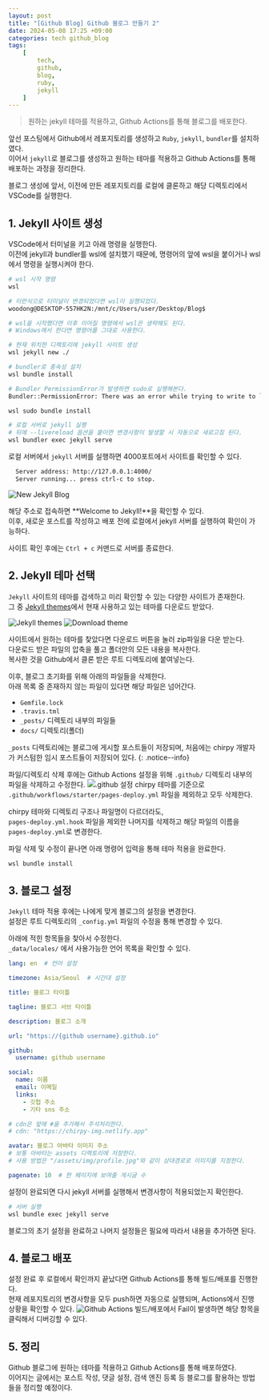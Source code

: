 ```yaml
---
layout: post
title: "[Github Blog] Github 블로그 만들기 2"
date: 2024-05-08 17:25 +09:00
categories: tech github_blog
tags:
    [
        tech,
        github,
        blog,
        ruby,
        jekyll
    ]
---
```


>원하는 jekyll 테마를 적용하고, Github Actions를 통해 블로그를 배포한다.

앞선 포스팅에서 Github에서 레포지토리를 생성하고 `Ruby`, `jekyll`, `bundler`를 설치하였다.   
이어서 `jekyll`로 블로그를 생성하고 원하는 테마를 적용하고 Github Actions를 통해 배포하는 과정을 정리한다.

블로그 생성에 앞서, 이전에 만든 레포지토리를 로컬에 클론하고 해당 디렉토리에서 VSCode를 실행한다.

## 1. Jekyll 사이트 생성

VSCode에서 터미널을 키고 아래 명령을 실행한다.   
이전에 jekyll과 bundler를 wsl에 설치했기 때문에, 명령어의 앞에 wsl을 붙이거나 wsl에서 명령을 실행시켜야 한다.

```bash
# wsl 시작 명령
wsl  

# 이런식으로 터미널이 변경되었다면 wsl이 실행되었다.
woodong@DESKTOP-557HK2N:/mnt/c/Users/user/Desktop/Blog$ 

# wsl을 시작했다면 이후 이어질 명령에서 wsl은 생략해도 된다.
# Windows에서 한다면 명령어를 그대로 사용한다.

# 현재 위치한 디렉토리에 jekyll 사이트 생성
wsl jekyll new ./

# bundler로 종속성 설치
wsl bundle install

# Bundler PermissionError가 발생하면 sudo로 실행해본다.
Bundler::PermissionError: There was an error while trying to write to `/var/lib/gems/3.0.0/cache/jekyll-feed-0.17.0.gem`. It is likely that you need to grant write permissions for that path.

wsl sudo bundle install

# 로컬 서버로 jekyll 실행
# 뒤에 --livereload 옵션을 붙이면 변경사항이 발생할 시 자동으로 새로고침 된다.
wsl bundler exec jekyll serve
```

로컬 서버에서 `jekyll` 서버를 실행하면 4000포트에서 사이트를 확인할 수 있다.

```bash
  Server address: http://127.0.0.1:4000/
  Server running... press ctrl-c to stop.
```

<img class="post-image" src="/assets/posts/tech/github_blog/github_blog_2/jekyll_new.png" alt="New Jekyll Blog">

해당 주소로 접속하면 **Welcome to Jekyll!**을 확인할 수 있다.   
이후, 새로운 포스트를 작성하고 배포 전에 로컬에서 jekyll 서버를 실행하여 확인이 가능하다.   

사이트 확인 후에는 `Ctrl + c` 커맨드로 서버를 종료한다.

## 2. Jekyll 테마 선택

`Jekyll` 사이트의 테마를 검색하고 미리 확인할 수 있는 다양한 사이트가 존재한다.   
그 중 [Jekyll themes](http://jekyllthemes.org/)에서 현재 사용하고 있는 테마를 다운로드 받았다.

<img class="post-image" alt="Jekyll themes" src="/assets/posts/tech/github_blog/github_blog_2/jekyll_themes.png">

<img class="post-image" alt="Download theme" src="/assets/posts/tech/github_blog/github_blog_2/select_theme.png">

사이트에서 원하는 테마를 찾았다면 다운로드 버튼을 눌러 zip파일을 다운 받는다.   
다운로드 받은 파일의 압축을 풀고 폴더안의 모든 내용을 복사한다.   
복사한 것을 Github에서 클론 받은 루트 디렉토리에 붙여넣는다.   

이후, 블로그 초기화를 위해 아래의 파일들을 삭제한다.   
아래 목록 중 존재하지 않는 파일이 있다면 해당 파일은 넘어간다.

* `Gemfile.lock`
* `.travis.tml`
* `_posts/` 디렉토리 내부의 파일들
* `docs/` 디렉토리(폴더)

`_posts` 디렉토리에는 블로그에 게시할 포스트들이 저장되며, 처음에는 chirpy 개발자가 커스텀한 임시 포스트들이 저장되어 있다.
{: .notice--info}

파일/디렉토리 삭제 후에는 Github Actions 설정을 위해 `.github/` 디렉토리 내부의 파일을 삭제하고 수정한다.
<img class="post-image" src="/assets/posts/tech/github_blog/github_blog_2/workflow_setting.png" alt=".github 설정">
chirpy 테마를 기준으로 `.github/workflows/starter/pages-deploy.yml` 파일을 제외하고 모두 삭제한다.   

chirpy 테마와 디렉토리 구조나 파일명이 다르더라도,   
`pages-deploy.yml.hook` 파일을 제외한 나머지를 삭제하고 해당 파일의 이름을 `pages-deploy.yml`로 변경한다.

파일 삭제 및 수정이 끝나면 아래 명령어 입력을 통해 테마 적용을 완료한다.

```bash
wsl bundle install
```

## 3. 블로그 설정

`Jekyll` 테마 적용 후에는 나에게 맞게 블로그의 설정을 변경한다.   
설정은 루트 디렉토리의 `_config.yml` 파일의 수정을 통해 변경할 수 있다.

아래에 적힌 항목들을 찾아서 수정한다.   
`_data/locales/` 에서 사용가능한 언어 목록을 확인할 수 있다.

```yaml
lang: en  # 언어 설정

timezone: Asia/Seoul  # 시간대 설정

title: 블로그 타이틀

tagline: 블로그 서브 타이틀  

description: 블로그 소개

url: "https://{github username}.github.io"

github:
  username: github username

social:
  name: 이름
  email: 이메일
  links:
    - 깃헙 주소
    - 기타 sns 주소

# cdn은 앞에 #을 추가해서 주석처리한다.
# cdn: "https://chirpy-img.netlify.app"

avatar: 블로그 아바타 이미지 주소
# 보통 아바타는 assets 디렉토리에 저장한다.
# 사용 방법은 "/assets/img/profile.jpg"와 같이 상대경로로 이미지를 지정한다.

pagenate: 10  # 한 페이지에 보여줄 게시글 수
```

설정이 완료되면 다시 jekyll 서버를 실행해서 변경사항이 적용되었는지 확인한다.

```bash
# 서버 실행
wsl bundle exec jekyll serve
```

블로그의 초기 설정을 완료하고 나머지 설정들은 필요에 따라서 내용을 추가하면 된다.

## 4. 블로그 배포

설정 완료 후 로컬에서 확인까지 끝났다면 Github Actions를 통해 빌드/배포를 진행한다.   
현재 레포지토리의 변경사항을 모두 push하면 자동으로 실행되며, Actions에서 진행상황을 확인할 수 있다.
<img class="post-image" src="/assets/posts/tech/github_blog/github_blog_2/github_actions.png" alt="Github Actions">
빌드/배포에서 Fail이 발생하면 해당 항목을 클릭해서 디버깅할 수 있다.

## 5. 정리

Github 블로그에 원하는 테마를 적용하고 Github Actions를 통해 배포하였다.   
이어지는 글에서는 포스트 작성, 댓글 설정, 검색 엔진 등록 등 블로그를 활용하는 방법들을 정리할 예정이다.
